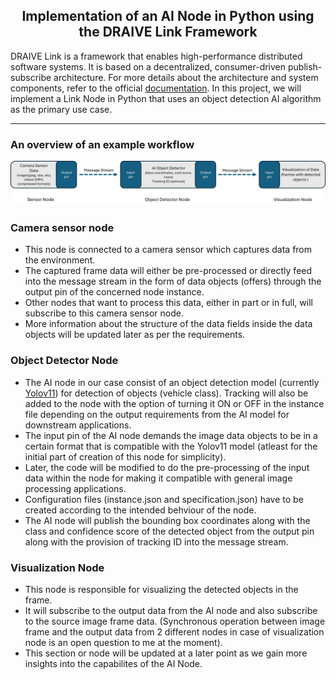 <div>
    <h2 align="center">
        Implementation of an AI Node in Python using the DRAIVE Link Framework
    </h2>
    <p>
        DRAIVE Link is a framework that enables high-performance distributed software systems. It is based on a decentralized, consumer-driven publish-subscribe architecture. For more details about the architecture and system components, refer to the official <a href="https://pages.draive.com/link2/#reactive-mesh-for-realtime-data-processing">documentation</a>. In this project, we will implement a Link Node in Python that uses an object detection AI algorithm as the primary use case. 
    </p>
</div>

---
### An overview of an example workflow 
![flow_chart](./images/new_chart.jpg) 

### Camera sensor node
- This node is connected to a camera sensor which captures data from the environment.
- The captured frame data will either be pre-processed or directly feed into the message stream in the form of data objects (offers) through the output pin of the concerned node instance.
- Other nodes that want to process this data, either in part or in full, will subscribe to this camera sensor node.
- More information about the structure of the data fields inside the data objects will be updated later as per the requirements.

### Object Detector Node

- The AI node in our case consist of an object detection model (currently [Yolov11](https://docs.ultralytics.com/models/yolo11/)) for detection of objects (vehicle class). Tracking will also be added to the node with the option of turning it ON or OFF in the instance file depending on the output requirements from the AI model for downstream applications.
- The input pin of the AI node demands the image data objects to be in a certain format that is compatible with the Yolov11 model (atleast for the initial part of creation of this node for simplicity).
- Later, the code will be modified to do the pre-processing of the input data within the node for making it compatible with general image processing applications.
- Configuration files (instance.json and specification.json) have to be created according to the intended behviour of the node.
- The AI node will publish the bounding box coordinates along with the class and confidence score of the detected object from the output pin along with the provision of tracking ID into the message stream.
### Visualization Node
-   This node is responsible for visualizing the detected objects in the frame.
- It will subscribe to the output data from the AI node and also subscribe to the source image frame data. (Synchronous operation between image frame and the output data from 2 different nodes in case of visualization node is an open question to me at the moment).
- This section or node will be updated at a later point as we gain more insights into the capabilites of the AI Node.


